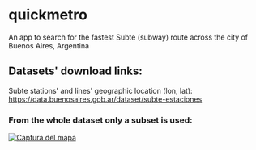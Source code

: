 # quickmetro
An app to search for the fastest Subte (subway) route across the city of Buenos Aires, Argentina 
## Datasets' download links:
Subte stations' and lines' geographic location (lon, lat): https://data.buenosaires.gob.ar/dataset/subte-estaciones
### From the whole dataset only a subset is used:
<a href="[https://github.com/Juanlence/quickmetro/blob/main/_map.html]" target="_blank">
        <img src="ruta/a/tu/imagen.jpg" alt="Captura del mapa" style="max-width: 100%; height: auto;">
    </a>
